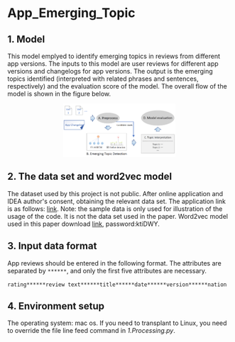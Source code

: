 # App_Emerging_Topic

## 1. Model
This model emplyed to identify emerging topics in reviews from different app versions. The inputs to this model are user reviews for different app versions and changelogs for app versions. The output is the emerging topics identified (interpreted with related phrases and sentences, respectively) and the evaluation score of the model. The overall flow of the model is shown in the figure below.
<p align="center"><img width="50%" src="Framework.png" /></p>

## 2. The data set and word2vec model
The dataset used by this project is not public. After online application and IDEA author's consent, obtaining the relevant data set. The application link is as follows: [link](https://goo.gl/forms/nAAkSa5o5yrSIaPr2). Note: the sample data is only used for illustration of the usage of the code. It is not the data set used in the paper. Word2vec model used in this paper download [link](https://pan.baidu.com/s/1Sk24GILcnWDUUEyKgEpgmw), password:ktiDWY.


## 3.  Input data format
App reviews should be entered in the following format. The attributes are separated by `******`, and only the first five attributes are necessary. 

```
rating******review text******title******date******version******nation
```
## 4. Environment setup
The operating system: mac os. If you need to transplant to Linux, you need to override the file line feed command in *1.Processing.py*.
